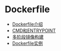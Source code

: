 # Dockerfile

+ [Dockerfile介绍](/container/docker/Dockerfiles/introduction.md)
+ [CMD和ENTRYPOINT](/container/docker/Dockerfiles/entrypoint.md)
+ [多阶段镜像构建](/container/docker/Dockerfiles/multi-stage.md)
+ [Dockerfile实例](https://github.com/HudsonWu/linuxStudying/tree/master/container/docker/Dockerfiles/examples)

